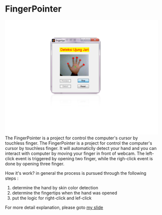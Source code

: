 # FingerPointer
![alt txt](https://github.com/AmikomResearchCenter/FingerPointer/blob/master/screenshoot.png "screen shoot fingertips detection")
The FingerPointer is a project for control the computer's cursor by touchless finger. 
The FingerPointer is a project for control the computer's cursor by touchless finger. It will automaticlly detect your hand and you can interact with computer by moving your finger in front of webcam. 
The left-click event is triggered by opening two finger, while the righ-click event is done by opening three finger.

How it's work? in general the process is pursued through the following steps :
1. determine the hand by skin color detection
2. determine the fingertips when the hand was opened
3. put the logic for right-click and lef-click

For more detail explanation, please goto [my slide](https://www.slideshare.net/secret/4ydlsZYmbYJO40)
